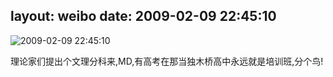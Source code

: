 layout: weibo
date: 2009-02-09 22:45:10
---
<meta name="referrer" content="no-referrer" />

<img src="/images/renren.ico" style="float: left;"/>2009-02-09 22:45:10

理论家们提出个文理分科来,MD,有高考在那当独木桥高中永远就是培训班,分个鸟!

